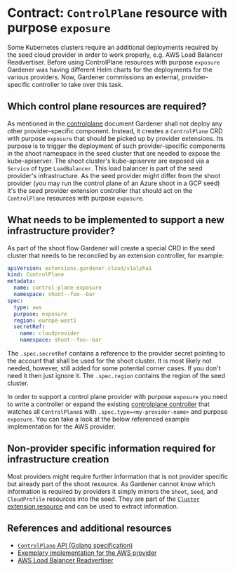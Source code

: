# Contract: `ControlPlane` resource with purpose `exposure`

Some Kubernetes clusters require an additional deployments required by the seed cloud provider in order to work properly, e.g. AWS Load Balancer Readvertiser.
Before using ControlPlane resources with purpose `exposure` Gardener was having different Helm charts for the deployments for the various providers.
Now, Gardener commissions an external, provider-specific controller to take over this task.

## Which control plane resources are required?

As mentioned in the [controlplane](controlplane.md) document Gardener shall not deploy any other provider-specific component.
Instead, it creates a `ControlPlane` CRD with purpose `exposure` that should be picked up by provider extensions.
Its purpose is to trigger the deployment of such provider-specific components in the shoot namespace in the seed cluster that are needed to expose the kube-apiserver.
The shoot cluster's kube-apiserver are exposed via a `Service` of type `LoadBalancer`. This load balancer is part of the seed provider's infrastructure. As the seed provider might differ from the shoot provider (you may run the control plane of an Azure shoot in a GCP seed) it's the seed provider extension controller that should act on the `ControlPlane` resources with purpose `exposure`.

## What needs to be implemented to support a new infrastructure provider?

As part of the shoot flow Gardener will create a special CRD in the seed cluster that needs to be reconciled by an extension controller, for example:

```yaml
apiVersion: extensions.gardener.cloud/v1alpha1
kind: ControlPlane
metadata:
  name: control-plane-exposure
  namespace: shoot--foo--bar
spec:
  type: aws
  purpose: exposure
  region: europe-west1
  secretRef:
    name: cloudprovider
    namespace: shoot--foo--bar
```

The `.spec.secretRef` contains a reference to the provider secret pointing to the account that shall be used for the shoot cluster.
It is most likely not needed, however, still added for some potential corner cases.
If you don't need it then just ignore it.
The `.spec.region` contains the region of the seed cluster.

In order to support a control plane provider with purpose `exposure` you need to write a controller or expand the existing [controlplane controller](controlplane.md) that watches all `ControlPlane`s with `.spec.type=<my-provider-name>` and purpose `exposure`.
You can take a look at the below referenced example implementation for the AWS provider.

## Non-provider specific information required for infrastructure creation

Most providers might require further information that is not provider specific but already part of the shoot resource.
As Gardener cannot know which information is required by providers it simply mirrors the `Shoot`, `Seed`, and `CloudProfile` resources into the seed.
They are part of the [`Cluster` extension resource](cluster.md) and can be used to extract information.

## References and additional resources

* [`ControlPlane` API (Golang specification)](../../pkg/apis/extensions/v1alpha1/types_controlplane.go)
* [Exemplary implementation for the AWS provider](https://github.com/gardener/gardener-extension-provider-aws/pkg/controller/controlplane)
* [AWS Load Balancer Readvertiser](https://github.com/gardener/aws-lb-readvertiser)
